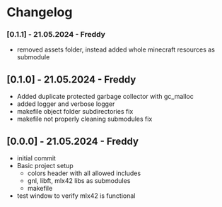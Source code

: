 # Changelog

### [0.1.1] - 21.05.2024 - Freddy

- removed assets folder, instead added whole minecraft resources as submodule

## [0.1.0] - 21.05.2024 - Freddy

- Added duplicate protected garbage collector with gc_malloc
- added logger and verbose logger
- makefile object folder subdirectories fix
- makefile not properly cleaning submodules fix

## [0.0.0] - 21.05.2024 - Freddy

- initial commit
- Basic project setup
  - colors header with all allowed includes
  - gnl, libft, mlx42 libs as submodules
  - makefile
- test window to verify mlx42 is functional
